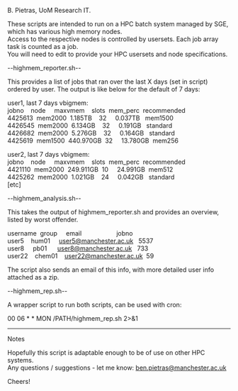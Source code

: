 B. Pietras, UoM Research IT.

These scripts are intended to run on a HPC batch system managed by SGE, which has various high memory nodes.  
Access to the respective nodes is controlled by usersets. Each job array task is counted as a job.  
You will need to edit to provide your HPC usersets and node specifications.

--highmem_reporter.sh--

This provides a list of jobs that ran over the last X days (set in script)
ordered by user. The output is like below for the default of 7 days:

user1, last 7 days vbigmem:  
jobno    node     maxvmem    slots  mem_perc  recommended  
4425613  mem2000  1.185TB    32     0.037TB   mem1500  
4426545  mem2000  6.134GB    32     0.191GB   standard  
4426682  mem2000  5.276GB    32     0.164GB   standard  
4425619  mem1500  440.970GB  32     13.780GB  mem256  

user2, last 7 days vbigmem:  
jobno    node     maxvmem    slots  mem_perc  recommended  
4421110  mem2000  249.911GB  10     24.991GB  mem512  
4425262  mem2000  1.021GB    24     0.042GB   standard  
[etc]  

--highmem_analysis.sh--

This takes the output of highmem_reporter.sh and provides an overview,
listed by worst offender.

username  group     email                    jobno  
user5     hum01     user5@manchester.ac.uk   5537  
user8     pb01      user8@manchester.ac.uk   733  
user22    chem01    user22@manchester.ac.uk  59  

The script also sends an email of this info, with more detailed user info
attached as a zip.

--highmem_rep.sh--

A wrapper script to run both scripts, can be used with cron:

00 06 * * MON /PATH/highmem_rep.sh 2>&1

---

Notes

Hopefully this script is adaptable enough to be of use on other HPC systems.  
Any questions / suggestions - let me know: ben.pietras@manchester.ac.uk

Cheers!
